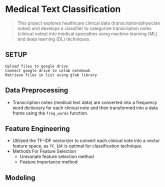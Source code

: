 # Medical Text Classification

> This project explores healthcare clinical data (transcription/physician notes) and develops a classifier to categorize transcription notes (clinical notes) into medical specialties using machine learning (ML) and deep learning (DL) techniques.

## SETUP
    Upload files to google drive
    Connect google drive to colab notebook
    Retrieve files in list using glob library
    

## Data Preprocessing
- Transcription notes (medical text data) are converted into a frequency word dictionary for each clinical note and then transformed into a data frame using the `freq_words` function.

## Feature Engineering
- Utilized the TF-IDF vectorizer to convert each clinical note into a vector feature space, as `TF_IDF` is optimal for classification technique.
- Methods For Feature Selection
  - Univariate feature selection method
  - Feature Importance method

## Modeling



